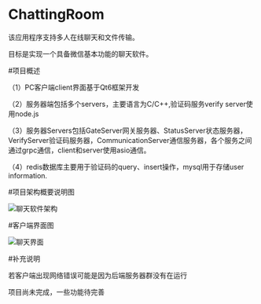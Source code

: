 # ChattingRoom
该应用程序支持多人在线聊天和文件传输。

目标是实现一个具备微信基本功能的聊天软件。

#项目概述

（1）PC客户端client界面基于Qt6框架开发

（2）服务器端包括多个servers，主要语言为C/C++,验证码服务verify server使用node.js

（3）服务器Servers包括GateServer网关服务器、StatusServer状态服务器，VerifyServer验证码服务器，CommunicationServer通信服务器，各个服务之间通过grpc通信，client和server使用asio通信。
     
（4）redis数据库主要用于验证码的query、insert操作，mysql用于存储user information.

#项目架构概要说明图

![聊天软件架构](https://github.com/user-attachments/assets/a245f991-4796-4981-84eb-61f85bb6501a)

#客户端界面图

![聊天界面](https://github.com/user-attachments/assets/28bf8ae7-e42c-42cb-8b0f-092f3389daee)

#补充说明

若客户端出现网络错误可能是因为后端服务器群没有在运行

项目尚未完成，一些功能待完善
